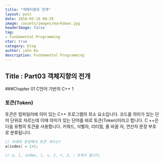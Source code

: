 ```yaml
---
title: "객체지향의 전개"
layout: post
date: 2018-05-16 00:29
image: /assets/images/markdown.jpg
headerImage: false
tag:
- Fundamental Programming
star: true
category: blog
author: john Ko
description: Fundamental Programming
---
```


## Title : Part03 객체지향의 전개

###Chapter 01 C언어 기반의 C++ 1

### 토큰(Token) 

토큰은 컴파일러에 의미 있는 C++ 프로그램의 최소 요소입니다. 코드를 의미가 있는 단어 단위로 자르는데 이때 의미가 있는 단어를 바로 토큰(Token)이라고 합니다.  C ++은 다음 유형의 토큰을 사용합니다. 
키워드, 식별자, 리터럴, 줄 바꿈 자, 연산자 문장 부호로 분류됩니다.

 ```c++
// 아래의 문장에서 토큰 개수는?
a[index] = 1+2;

// a, [, index, ], =, 1, +, 2, ; 9개가 됩니다.
 ```









